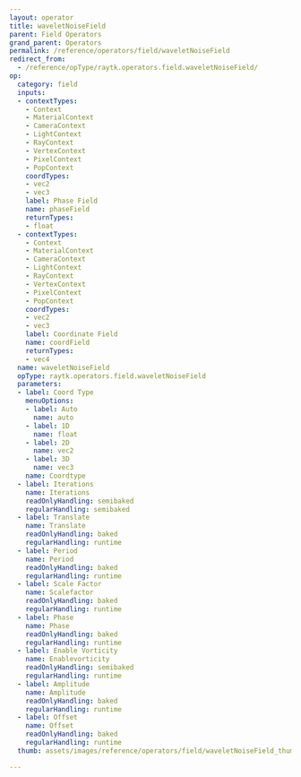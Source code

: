 ```yaml
---
layout: operator
title: waveletNoiseField
parent: Field Operators
grand_parent: Operators
permalink: /reference/operators/field/waveletNoiseField
redirect_from:
  - /reference/opType/raytk.operators.field.waveletNoiseField/
op:
  category: field
  inputs:
  - contextTypes:
    - Context
    - MaterialContext
    - CameraContext
    - LightContext
    - RayContext
    - VertexContext
    - PixelContext
    - PopContext
    coordTypes:
    - vec2
    - vec3
    label: Phase Field
    name: phaseField
    returnTypes:
    - float
  - contextTypes:
    - Context
    - MaterialContext
    - CameraContext
    - LightContext
    - RayContext
    - VertexContext
    - PixelContext
    - PopContext
    coordTypes:
    - vec2
    - vec3
    label: Coordinate Field
    name: coordField
    returnTypes:
    - vec4
  name: waveletNoiseField
  opType: raytk.operators.field.waveletNoiseField
  parameters:
  - label: Coord Type
    menuOptions:
    - label: Auto
      name: auto
    - label: 1D
      name: float
    - label: 2D
      name: vec2
    - label: 3D
      name: vec3
    name: Coordtype
  - label: Iterations
    name: Iterations
    readOnlyHandling: semibaked
    regularHandling: semibaked
  - label: Translate
    name: Translate
    readOnlyHandling: baked
    regularHandling: runtime
  - label: Period
    name: Period
    readOnlyHandling: baked
    regularHandling: runtime
  - label: Scale Factor
    name: Scalefactor
    readOnlyHandling: baked
    regularHandling: runtime
  - label: Phase
    name: Phase
    readOnlyHandling: baked
    regularHandling: runtime
  - label: Enable Vorticity
    name: Enablevorticity
    readOnlyHandling: semibaked
    regularHandling: runtime
  - label: Amplitude
    name: Amplitude
    readOnlyHandling: baked
    regularHandling: runtime
  - label: Offset
    name: Offset
    readOnlyHandling: baked
    regularHandling: runtime
  thumb: assets/images/reference/operators/field/waveletNoiseField_thumb.png

---
```

